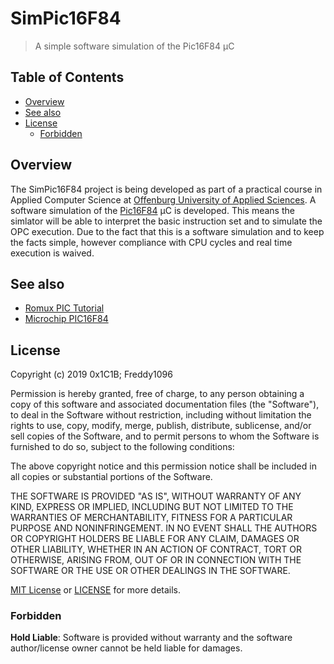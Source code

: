 # SimPic16F84
> A simple software simulation of the Pic16F84 µC

## Table of Contents

- [Overview](#overview)
- [See also](#see-also)
- [License](#license)
  - [Forbidden](#forbidden)

## Overview

The SimPic16F84 project is being developed as part of a practical course in Applied Computer Science at
[Offenburg University of Applied Sciences](https://www.hs-offenburg.de/). A software simulation of the
[Pic16F84](http://www.microchip.com/wwwproducts/en/PIC16F84) µC is developed.
This means the simlator will be able to interpret the basic instruction set and to simulate the OPC execution. Due to the fact that
this is a software simulation and to keep the facts simple, however compliance with CPU cycles and real time execution is waived.

## See also

- [Romux PIC Tutorial](http://romux.com/tutorials/pic-tutorial)
- [Microchip PIC16F84](https://www.microchip.com/wwwproducts/en/PIC16F84)

## License

Copyright (c) 2019 0x1C1B; Freddy1096

Permission is hereby granted, free of charge, to any person obtaining a copy
of this software and associated documentation files (the "Software"), to deal
in the Software without restriction, including without limitation the rights
to use, copy, modify, merge, publish, distribute, sublicense, and/or sell
copies of the Software, and to permit persons to whom the Software is
furnished to do so, subject to the following conditions:

The above copyright notice and this permission notice shall be included in all
copies or substantial portions of the Software.

THE SOFTWARE IS PROVIDED "AS IS", WITHOUT WARRANTY OF ANY KIND, EXPRESS OR
IMPLIED, INCLUDING BUT NOT LIMITED TO THE WARRANTIES OF MERCHANTABILITY,
FITNESS FOR A PARTICULAR PURPOSE AND NONINFRINGEMENT. IN NO EVENT SHALL THE
AUTHORS OR COPYRIGHT HOLDERS BE LIABLE FOR ANY CLAIM, DAMAGES OR OTHER
LIABILITY, WHETHER IN AN ACTION OF CONTRACT, TORT OR OTHERWISE, ARISING FROM,
OUT OF OR IN CONNECTION WITH THE SOFTWARE OR THE USE OR OTHER DEALINGS IN THE
SOFTWARE.

[MIT License](https://opensource.org/licenses/MIT) or [LICENSE](LICENSE) for
more details.

### Forbidden

**Hold Liable**: Software is provided without warranty and the software
author/license owner cannot be held liable for damages.
